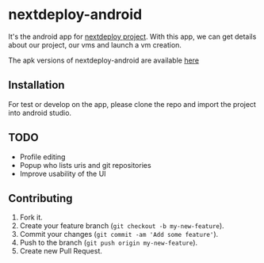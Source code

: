 # nextdeploy-android

It's the android app for [nextdeploy project](https://github.com/ricofehr/nextdeploy/). With this app, we can get details about our project, our vms and launch a vm creation.

The apk versions of nextdeploy-android are available [here](http://apk.nextdeploy.io/)

## Installation

For test or develop on the app, please clone the repo and import the project into android studio.


## TODO

* Profile editing
* Popup who lists uris and git repositories
* Improve usability of the UI


## Contributing

1. Fork it.
2. Create your feature branch (`git checkout -b my-new-feature`).
3. Commit your changes (`git commit -am 'Add some feature'`).
4. Push to the branch (`git push origin my-new-feature`).
5. Create new Pull Request.
